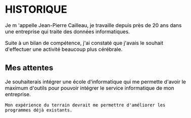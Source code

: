 
<html>
<body style="color: black;
font-size: 12pt;">





<h1>HISTORIQUE</h1>
<p>
    Je m 'appelle Jean-Pierre Cailleau, je travaille depuis près de 20 ans dans une entreprise qui traite des données
    informatiques.
</p>
<p>
    Suite à un bilan de compétence, j'ai constaté que j'avais le souhait d'effectuer une activité beaucoup plus cérébrale.
</p>


<h2>Mes attentes</h2>
<p>
    Je souhaiterais intégrer une école d'informatique qui me permette d'avoir le maximum d'outils pour pouvoir intégrer
    le service informatique de mon entreprise.
    
    Mon expérience du terrain devrait me permettre d'améliorer les programmes déjà existants.
<p/>



    

